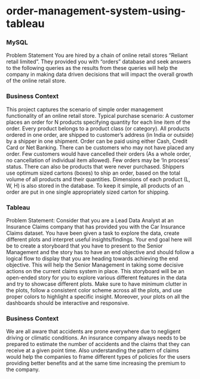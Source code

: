 # order-management-system-using-tableau
### MySQL
Problem Statement
You are hired by a chain of online retail stores “Reliant retail limited”. They provided you with “orders” database and seek answers to the following queries as the results from these queries will help the company in making data driven decisions that will impact the overall growth of the online retail store.

### Business Context
This project captures the scenario of simple order management functionality of an online retail store. Typical purchase scenario: A customer places an order for N products specifying quantity for each line item of the order. Every product belongs to a product class (or category). All products ordered in one order, are shipped to customer’s address (in India or outside) by a shipper in one shipment. Order can be paid using either Cash, Credit Card or Net Banking. There can be customers who may not have placed any order. Few customers would have cancelled their orders (As a whole order, no cancellation of individual item allowed). Few orders may be ‘In process’ status. There can also be products that were never purchased. Shippers use optimum sized cartons (boxes) to ship an order, based on the total volume of all products and their quantities. Dimensions of each product (L, W, H) is also stored in the database. To keep it simple, all products of an order are put in one single appropriately sized carton for shipping.

### Tableau
Problem Statement:
Consider that you are a Lead Data Analyst at an Insurance Claims company that has provided you with the Car Insurance Claims dataset. You have been given a task to explore the data, create different plots and interpret useful insights/findings. Your end goal here will be to create a storyboard that you have to present to the Senior Management and the story has to have an end objective and should follow a logical flow to display that you are heading towards achieving the end objective. This will help the Senior Management in taking some decisive actions on the current claims system in place. This storyboard will be an open-ended story for you to explore various different features in the data and try to showcase different plots. Make sure to have minimum clutter in the plots, follow a consistent color scheme across all the plots, and use proper colors to highlight a specific insight. Moreover, your plots on all the dashboards should be interactive and responsive.

### Business Context
We are all aware that accidents are prone everywhere due to negligent driving or climatic conditions. An insurance company always needs to be prepared to estimate the number of accidents and the claims that they can receive at a given point time. Also understanding the pattern of claims would help the companies to frame different types of policies for the users providing better benefits and at the same time increasing the premium to the company.

